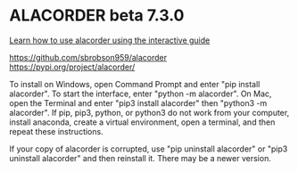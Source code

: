 # ALACORDER beta 7.3.0

[Learn how to use alacorder using the interactive guide](https://mybinder.org/v2/gh/sbrobson959/alacorder/6f1624f1c296bb77c61c6fd0c5a9243cbfb30541?urlpath=lab%2Ftree%2Findex.ipynb)

https://github.com/sbrobson959/alacorder
https://pypi.org/project/alacorder/

To install on Windows, open Command Prompt and enter "pip install alacorder". To start the interface, enter "python -m alacorder". On Mac, open the Terminal and enter "pip3 install alacorder" then "python3 -m alacorder". If pip, pip3, python, or python3 do not work from your computer, install anaconda, create a virtual environment, open a terminal, and then repeat these instructions.

If your copy of alacorder is corrupted, use "pip uninstall alacorder" or "pip3 uninstall alacorder" and then reinstall it. There may be a newer version.
